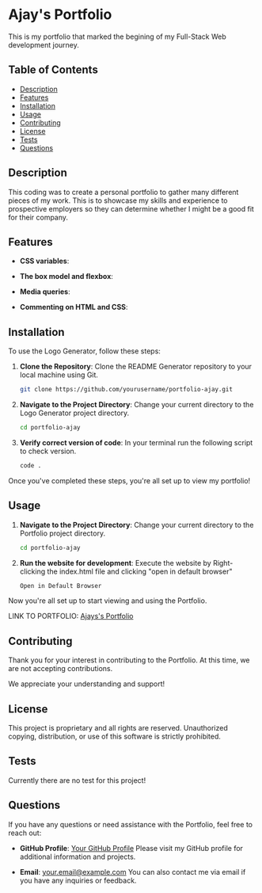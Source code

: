 # Ajay's Portfolio

This is my portfolio that marked the begining of my Full-Stack Web development journey.

## Table of Contents

- [Description](#description)
- [Features](#features)
- [Installation](#installation)
- [Usage](#usage)
- [Contributing](#contributing)
- [License](#license)
- [Tests](#tests)
- [Questions](#questions)

## Description

This coding was to create a personal portfolio to gather many different pieces of my work. This is to showcase my skills and experience to prospective employers so they can determine whether I might be a good fit for their company.

## Features

- **CSS variables**: 

- **The box model and flexbox**: 

- **Media queries**: 

- **Commenting on HTML and CSS**: 


## Installation

To use the Logo Generator, follow these steps:

1. **Clone the Repository**: Clone the README Generator repository to your local machine using Git.
   ```bash
   git clone https://github.com/yourusername/portfolio-ajay.git
   ```
2. **Navigate to the Project Directory**: Change your current directory to the Logo Generator project directory.
    ```bash
    cd portfolio-ajay
    ```
3. **Verify correct version of code**: In your terminal run the following script to check version.
    ```bash
    code .
    ```
Once you've completed these steps, you're all set up to view my portfolio!

## Usage

1. **Navigate to the Project Directory**: Change your current directory to the Portfolio project directory.
    ```bash
    cd portfolio-ajay
    ```
2. **Run the website for development**: Execute the website by Right-clicking the index.html file and clicking "open in default browser"
    ```bash
    Open in Default Browser
    ```

Now you're all set up to start viewing and using the Portfolio.

LINK TO PORTFOLIO: [Ajays's Portfolio](https://kalotya.github.io/portfolio-ajay/)

## Contributing

Thank you for your interest in contributing to the Portfolio. At this time, we are not accepting contributions.

We appreciate your understanding and support!

## License

This project is proprietary and all rights are reserved. Unauthorized copying, distribution, or use of this software is strictly prohibited.

## Tests

Currently there are no test for this project!


## Questions

If you have any questions or need assistance with the Portfolio, feel free to reach out:

- **GitHub Profile**: [Your GitHub Profile](https://github.com/yourusername)
  Please visit my GitHub profile for additional information and projects.

- **Email**: your.email@example.com
  You can also contact me via email if you have any inquiries or feedback.